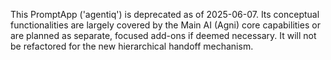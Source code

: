 This PromptApp ('agentiq') is deprecated as of 2025-06-07. Its conceptual functionalities are largely covered by the Main AI (Agni) core capabilities or are planned as separate, focused add-ons if deemed necessary. It will not be refactored for the new hierarchical handoff mechanism.
